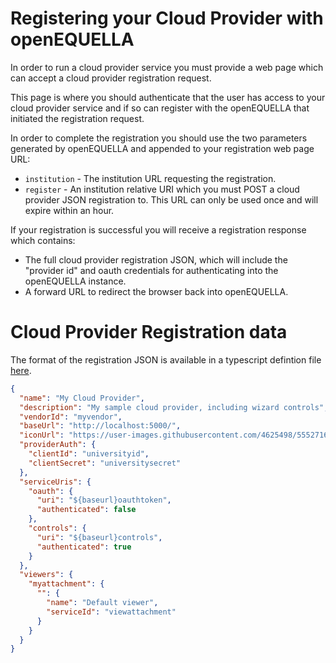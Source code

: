# Registering your Cloud Provider with openEQUELLA

In order to run a cloud provider service you must provide a web page which can accept a cloud provider registration request.

This page is where you should authenticate that the user has access to your cloud provider service and if so can register with the openEQUELLA that initiated the registration request.

In order to complete the registration you should use the two parameters generated by openEQUELLA and appended to your registration web page URL:

- `institution` - The institution URL requesting the registration.
- `register` - An institution relative URI which you must POST a cloud provider JSON registration to. This URL can only be used once and will expire within an hour.

If your registration is successful you will receive a registration response which contains:

- The full cloud provider registration JSON, which will include the "provider id" and oauth credentials for authenticating into the openEQUELLA instance.
- A forward URL to redirect the browser back into openEQUELLA.

# Cloud Provider Registration data

The format of the registration JSON is available in a typescript defintion file [here](../registration/index.d.ts).

```json
{
  "name": "My Cloud Provider",
  "description": "My sample cloud provider, including wizard controls",
  "vendorId": "myvendor",
  "baseUrl": "http://localhost:5000/",
  "iconUrl": "https://user-images.githubusercontent.com/4625498/55527161-8591ca80-56e3-11e9-8865-ca7c3bc5b7f2.gif",
  "providerAuth": {
    "clientId": "universityid",
    "clientSecret": "universitysecret"
  },
  "serviceUris": {
    "oauth": {
      "uri": "${baseurl}oauthtoken",
      "authenticated": false
    },
    "controls": {
      "uri": "${baseurl}controls",
      "authenticated": true
    }
  },
  "viewers": {
    "myattachment": {
      "": {
        "name": "Default viewer",
        "serviceId": "viewattachment"
      }
    }
  }
}
```
